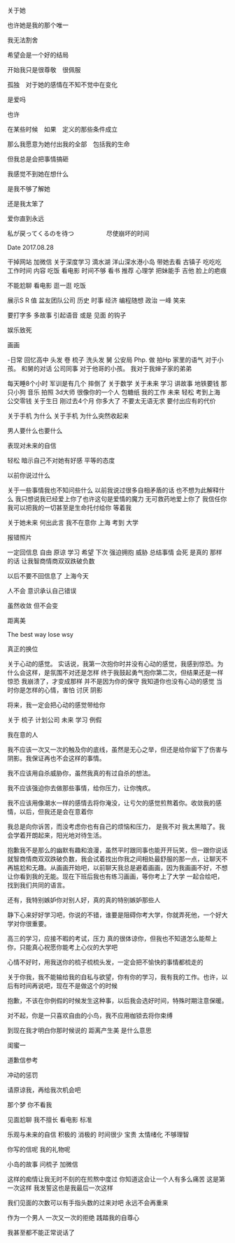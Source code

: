 关于她



也许她是我的那个唯一

我无法割舍

希望会是一个好的结局

开始我只是很尊敬　很佩服

孤独　对于她的感情在不知不觉中在变化



是爱吗

也许　

在某些时候　如果　定义的那些条件成立

那么我愿意为她付出我的全部　包括我的生命

但我总是会把事情搞砸

我感觉不到她在想什么

是我不够了解她

还是我太笨了



爱你直到永远

私が戻ってくるのを待つ 　　　　　尽使崩坏的时间

Date 2017.08.28





干掉网站 加微信
关于深度学习
滴水湖
洋山深水港小岛 带她去看 
古镇子 吃吃吃
工作时间 内容 吃饭 看电影 
时间不够 
看书 推荐
心理学 把妹能手 吉他 
脸上的疤痕 

不能尬聊 看电影 逛一逛 吃饭

展示S R 值 盆友团队公司 
历史 
时事
经济
编程随想 政治 一峰 笑来 

要打字多 多故事 引起语音 或是 见面 的钩子

娱乐致死 

画画

-日常
回忆高中
头发 卷 梳子 洗头发
舅 公安局
Php. 做 拍Hp
家里的语气 对于小孩。    和舅的对话 公司同事 对于他哥的小孩。 我对于我婶子家的弟弟

每天睡8个小时
军训是有几个 摔倒了
关于数学
关于未来 学习
讲故事  地铁要钱
那只小狗
音乐
拍照 3d大师
很像你的一个人
包糖纸
我的工作
未来
轻松
考到上海
公交零钱
关于生日 刚过去4个月
你多大了
不要太无语无求
要付出应有的代价

关于手机 为什么
关于手机 为什么突然收起来

男人要什么也要什么

表现对未来的自信

轻松 暗示自己不对她有好感
平等的态度

以前你说过什么

关于一些事情我也不知问些什么
以前我说过很多自相矛盾的话
也不想为此解释什么 
我只想说我已经爱上你了也许这句是爱情的魔力
无可救药地爱上你了
我信任你
我可以把我的一切甚至是生命托付给你
等着我


关于她未来 
何出此言 我不在意你
上海 考到 大学

报错照片

一定回信息
自由 原谅 学习 希望 下次 强迫拥抱 威胁 总结事情
会死 是真的
那样的话 让我智商情商双双跌破负数

以后不要不回信息了
上海今天

人不会 意识承认自己错误

虽然收敛 但不会变

距离美

The best way lose wsy 

真正的换位


关于心动的感觉。
实话说，我第一次抱你时并没有心动的感觉，我感到惊恐。为什么会这样，是氛围不对还是怎样
终于我鼓起勇气抱你第二次，但结果还是一样 惊恐
我崩溃了，才变成那样
并不是因为你的保守
我知道你也没有心动的感觉
当时你是怎样的心情，害怕 讨厌 阴影

将来，我一定会把心动的感觉带给你

关于
梳子
计划公司
未来 学习
例假

我在意的人



我不应该一次又一次的触及你的底线，虽然是无心之举，但还是给你留下了伤害与阴影。我保证再也不会这样的事情。

我不应该用自杀威胁你，虽然我真的有过自杀的想法。

我不应该强迫你去做那些事情，给你压力，让你愧疚。

我不应该用像潮水一样的感情去将你淹没，让亏欠的感觉煎熬着你。收敛我的感情，以后，但我还是会在意着你

我总是向你诉苦，而没考虑你也有自己的烦恼和压力，
是我不对 我太黑暗了。我会学着开朗起来，阳光地对待生活。

抱歉我不是那么的幽默有趣和浪漫，虽然平时跟同事也能开开玩笑，但一跟你说话就智商情商双双跌破负数，我会试着找出你我之间相处最舒服的那一点，让聊天不再尴尬和无趣。从画画开始吧，以前聊天我总是避着画画，因为我画画不好，不想让你看到我的无能。现在下班后我也有练习画画，等你考上了大学 一起合绘吧，找到我们共同的语言。

还有，我特别嫉妒你对别人好，真的真的特别嫉妒那些人

静下心来好好学习吧，你说的不错，谁要是阻碍你考大学，你就弄死他，一个好大学对你很重要。

高三的学习，应接不暇的考试，压力
真的很体谅你，但我也不知道怎么能帮上你，只能真心祝愿你能考上心仪的大学吧

心情不好时，用我送你的梳子梳梳头发，一定会把不愉快的事情都梳走的

关于你我，我不能输给我的自私与欲望，你有你的学习，我有我的工作。也许，以后有时间再说吧，现在不是做这个的时候

抱歉，不该在你例假的时候发生这种事，以后我会选好时间，特殊时期注意保暖。

对不起，你是一只喜欢自由的小鸟，我不应用枷锁去将你束缚

到现在我才明白你那时候说的 距离产生美 是什么意思

闺蜜一

道歉信参考

冲动的惩罚

请原谅我，再给我次机会吧


那个梦 你不看我

见面尬聊 我不擅长  看电影 标准

乐观与未来的自信  积极的 消极的 
时间很少 宝贵
太情绪化 不够理智

你写的信呢
我的礼物呢

小岛的故事
问梳子
加微信


这样的痴情让我无时不刻的在煎熬中度过
你知道这会让一个人有多么痛苦
这是第一次这样 我发誓这也是我最后一次这样

我们见面的次数可以有手指头数的过来对吧
永远不会再重来

作为一个男人 一次又一次的拒绝 践踏我的自尊心

我甚至都不能正常说话了



